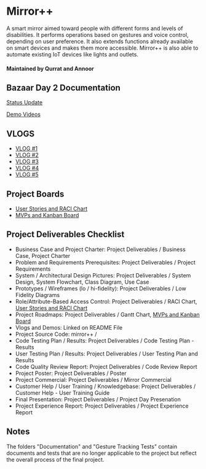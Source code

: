 # Mirror++

A smart mirror aimed toward people with different forms and levels of disabilities. It performs operations based on gestures and voice control, depending on user preference. It also extends functions already available on smart devices and makes them more accessible. Mirror++ is also able to automate existing IoT devices like lights and outlets.

#### Maintained by Qurrat and Annoor

## Bazaar Day 2 Documentation
[Status Update](https://github.com/annoor98/ense-400-capstone/blob/main/Documentation/Bazaar%20Day%202%20Status%20Update.pdf)

[Demo Videos](https://www.youtube.com/watch?v=x5D41Og0Nmc)

## VLOGS
* [VLOG #1](https://www.youtube.com/watch?v=p-QscUXVlfg&ab_channel=AnnoorRahman)
* [VLOG #2](https://www.youtube.com/watch?v=RuYgLEflTps&ab_channel=AnnoorRahman)
* [VLOG #3](https://www.youtube.com/watch?v=LThE1gjlmOM&ab_channel=AnnoorRahman)
* [VLOG #4](https://www.youtube.com/watch?v=E9mAc3G4bAs)
* [VLOG #5](https://www.youtube.com/watch?v=9_JzaCwo5-A)

## Project Boards
* [User Stories and RACI Chart](https://github.com/annoor98/ense-400-capstone/projects/1)
* [MVPs and Kanban Board](https://github.com/annoor98/ense-400-capstone/projects/2)

## Project Deliverables Checklist
* Business Case and Project Charter: Project Deliverables / Business Case, Project Charter
* Problem and Requirements Prerequisites: Project Deliverables / Project Requirements
* System / Architectural Design Pictures: Project Deliverables / System Design, System Flowchart, Class Diagram, Use Case
* Prototypes / Wireframes (lo / hi-fidelity): Project Deliverables / Low Fidelity Diagrams
* Role/Attribute-Based Access Control: Project Deliverables / RACI Chart, [User Stories and RACI Chart](https://github.com/annoor98/ense-400-capstone/projects/1)
* Project Roadmaps: Project Deliverables / Gantt Chart, [MVPs and Kanban Board](https://github.com/annoor98/ense-400-capstone/projects/2)
* Vlogs and Demos: Linked on README File
* Project Source Code: mirror++ /
* Code Testing Plan / Results: Project Deliverables / Code Testing Plan - Results
* User Testing Plan / Results: Project Deliverables / User Testing Plan and Results
* Code Quality Review Report: Project Deliverables / Code Review Report
* Project Poster: Project Deliverables / Poster
* Project Commercial: Project Deliverables / Mirror Commercial
* Customer Help / User Training / Knowledgebase: Project Deliverables / Customer Help - User Training Guide
* Final Presentation: Project Deliverables / Project Day Presenation
* Project Experience Report: Project Deliverables / Project Experience Report

## Notes
The folders "Documentation" and "Gesture Tracking Tests" contain documents and tests that are no longer applicable to the project but reflect the overall process of the final project.
